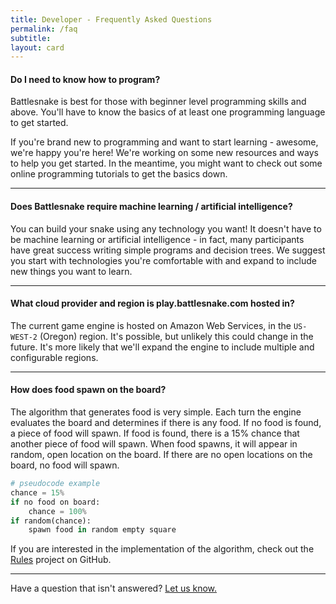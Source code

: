 ```yaml
---
title: Developer - Frequently Asked Questions
permalink: /faq
subtitle: 
layout: card
---
```


#### Do I need to know how to program?

Battlesnake is best for those with beginner level programming skills and above. You'll have to know the basics of at least one programming language to get started.

If you're brand new to programming and want to start learning - awesome, we're happy you're here! We're working on some new resources and ways to help you get started. In the meantime, you might want to check out some online programming tutorials to get the basics down.

---

#### Does Battlesnake require machine learning / artificial intelligence?

You can build your snake using any technology you want! It doesn't have to be machine learning or artificial intelligence - in fact, many participants have great success writing simple programs and decision trees. We suggest you start with technologies you're comfortable with and expand to include new things you want to learn.

---

#### What cloud provider and region is play.battlesnake.com hosted in?

The current game engine is hosted on Amazon Web Services, in the `US-WEST-2` (Oregon) region. It's possible, but unlikely this could change in the future. It's more likely that we'll expand the engine to include multiple and configurable regions.

---

#### How does food spawn on the board?

The algorithm that generates food is very simple. Each turn the engine evaluates the board and determines if there is any food. If no food is found, a piece of food will spawn. If food is found, there is a 15% chance that another piece of food will spawn. When food spawns, it will appear in random, open location on the board. If there are no open locations on the board, no food will spawn.

```python
# pseudocode example
chance = 15%
if no food on board:
    chance = 100%
if random(chance):
    spawn food in random empty square
```

If you are interested in the implementation of the algorithm, check out the [Rules](https://github.com/BattlesnakeOfficial/rules) project on GitHub.

---

Have a question that isn't answered? <a href="mailto:hello@battlesnake.com">Let us know.</a>
